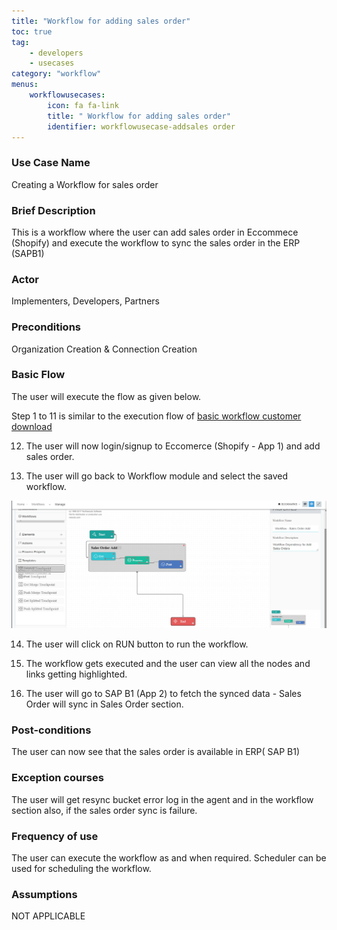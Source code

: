 ```yaml
---
title: "Workflow for adding sales order"
toc: true
tag: 
    - developers
    - usecases
category: "workflow"           
menus: 
    workflowusecases:
        icon: fa fa-link
        title: " Workflow for adding sales order" 
        identifier: workflowusecase-addsales order
---
```


### Use Case Name  
Creating a Workflow for sales order

### Brief Description
 This is a workflow where the user can add sales order in Eccommece (Shopify) and execute the  workflow to sync the sales order in the ERP (SAPB1) 

### Actor 
Implementers, Developers, Partners  

### Preconditions 
Organization Creation & Connection Creation 

### Basic Flow

The user will execute the flow as given below.

Step 1 to 11 is similar to the execution flow of [basic workflow customer download](/workflow-management/basic-workflow-customer-download/)

12. The user will now login/signup to Eccomerce (Shopify - App 1) and add sales order.

13. The user will go back to Workflow module and select the saved workflow.

![Workflow-SalesOrderAdd](/staticfiles/workflow-management/media/Workflow-SalesOrderAdd.PNG)

14. The user will click on RUN button to run the workflow.

15. The workflow gets executed and the user can view all the nodes and links getting highlighted.

16.  The user will go to SAP B1 (App 2)  to fetch the synced data - Sales Order will sync in Sales Order section. 



### Post-conditions
 The user can now see that the sales order is  available in ERP( SAP B1)

### Exception courses 
The user will get resync bucket error log in the agent and in the workflow section also, if the sales order sync is failure.       

### Frequency of use
 The user can execute the workflow as and when required. Scheduler can be used for scheduling the workflow.

### Assumptions 
NOT APPLICABLE 


